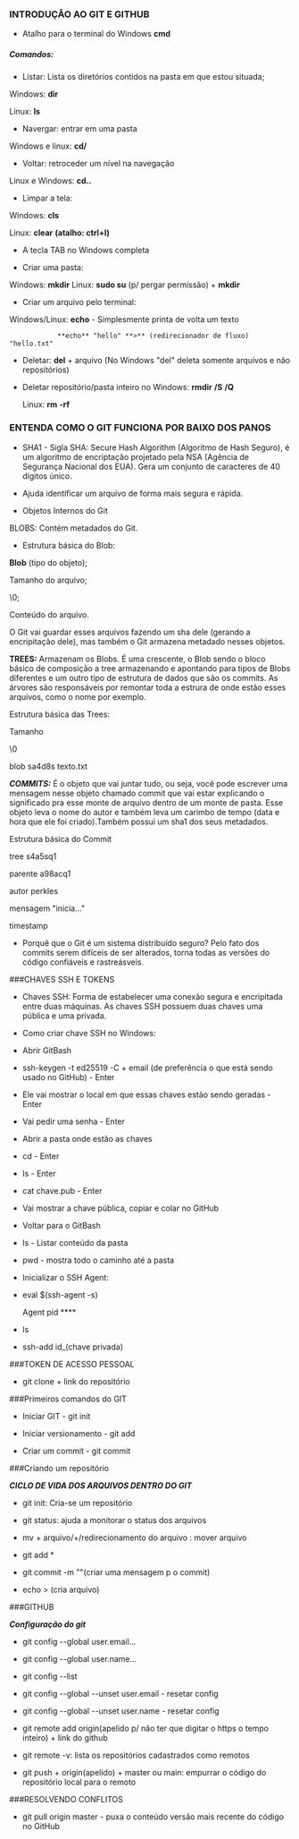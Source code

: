 ### INTRODUÇÃO AO GIT E GITHUB

 - Atalho para o terminal do Windows **cmd**

##### Comandos:

 - Listar: Lista os diretórios contidos na pasta em que estou situada;

 Windows: **dir** 

 Linux: **ls**

 - Navergar: entrar em uma pasta

 Windows e linux: **cd/**

 - Voltar: retroceder um nível na navegação

 Linux e Windows: **cd..** 

 - Limpar a tela:

 Windows: **cls**

 Linux: **clear** **(atalho: ctrl+l)**

 - A tecla TAB no Windows completa 
 
 - Criar uma pasta:

 Windows: **mkdir**
 Linux: **sudo su** (p/ pergar permissão) + **mkdir**

 - Criar um arquivo pelo terminal:

 Windows/Linux: **echo** - Simplesmente printa de volta um texto

                **echo** "hello" **>** (redirecionador de fluxo) "hello.txt" 

 - Deletar: **del** + arquivo (No Windows "del" deleta somente arquivos e não repositórios)

 - Deletar repositório/pasta inteiro no Windows: **rmdir** **/S** **/Q**

   Linux: **rm** **-rf**


### ENTENDA COMO O GIT FUNCIONA POR BAIXO DOS PANOS

 - SHA1 - Sigla SHA: Secure Hash Algorithm (Algoritmo de Hash Seguro), é um algoritmo de encriptação projetado
 pela NSA (Agência de Segurança Nacional dos EUA). Gera um conjunto de caracteres de 40 dígitos único.

 - Ajuda identificar um arquivo de forma mais segura e rápida. 


 - Objetos Internos do Git

 BLOBS: Contém metadados do Git. 

 - Estrutura básica do Blob:

 **Blob** (tipo do objeto);

 Tamanho do arquivo;

 \0;

 Conteúdo do arquivo.

 O Git vai guardar esses arquivos fazendo um sha dele (gerando a encripitação dele),
 mas também o Git armazena metadado nesses objetos.

 **TREES:** Armazenam os Blobs. É uma crescente, o Blob sendo o bloco básico de composição a tree armazenando e 
 apontando para tipos de Blobs diferentes e um outro tipo de estrutura de dados que são os commits.
 As árvores são responsáveis por remontar toda a estrura de onde estão esses arquivos, como o 
 nome por exemplo.  

 Estrutura básica das Trees:

 Tamanho

 \0

 blob      sa4d8s       texto.txt

 ***COMMITS:*** É o objeto que vai juntar tudo, ou seja, você pode escrever uma mensagem nesse objeto chamado commit
 que vai estar explicando o significado pra esse monte de arquivo dentro de um monte de pasta. Esse objeto leva o 
 nome do autor e também leva um carimbo de tempo (data e hora que ele foi criado).Também possui um sha1 dos seus metadados.

 Estrutura básica do Commit

 tree     s4a5sq1

 parente  a98acq1

 autor    perkles

 mensagem "inicia..."

 timestamp

 - Porquê que o Git é um sistema distribuído seguro? Pelo fato dos commits serem difíceis de ser alterados, torna todas 
 as versões do código confiáveis e rastreásveis.

###CHAVES SSH E TOKENS

 - Chaves SSH: Forma de estabelecer uma conexão segura e encripitada entre duas máquinas. As chaves SSH possuem duas chaves
 uma pública e uma privada.

 - Como criar chave SSH no Windows:

 - Abrir GitBash

 - ssh-keygen -t ed25519 -C + email (de preferência o que está sendo usado no GitHub) - Enter

 - Ele vai mostrar o local em que essas chaves estão sendo geradas - Enter

 - Vai pedir uma senha - Enter

 - Abrir a pasta onde estão as chaves 

 - cd - Enter

 - ls - Enter

 - cat chave.pub - Enter

 - Vai mostrar a chave pública, copiar e colar no GitHub

 - Voltar para o GitBash

 - ls - Listar conteúdo da pasta

 - pwd - mostra todo o caminho até a pasta

 - Inicializar o SSH Agent:

 - eval $(ssh-agent -s)

   Agent pid ****

 - ls

 - ssh-add id_(chave privada)


###TOKEN DE ACESSO PESSOAL

 - git clone + link do repositório




###Primeiros comandos do GIT

 - Iniciar GIT - git init

 - Iniciar versionamento - git add

 - Criar um commit - git commit



###Criando um repositório

***CICLO DE VIDA DOS ARQUIVOS DENTRO DO GIT***

 - git init: Cria-se um repositório

 - git status: ajuda a monitorar o status dos arquivos

 - mv + arquivo/+/redirecionamento do arquivo : mover arquivo

 - git add *

 - git commit -m ""(criar uma mensagem p o commit)

 - echo > (cria arquivo)


###GITHUB



***Configuração do git***

 - git config --global user.email...

 - git config --global user.name...

 - git config --list

 - git config --global --unset user.email - resetar config

 - git config --global --unset user.name - resetar config

 - git remote add origin(apelido p/ não ter que digitar o https o tempo inteiro) + link do github

 - git remote -v: lista os repositórios cadastrados como remotos

 - git push + origin(apelido) + master ou main: empurrar o código do repositório local para o remoto



###RESOLVENDO CONFLITOS


 - git pull origin master - puxa o conteúdo versão mais recente do código no GitHub



######